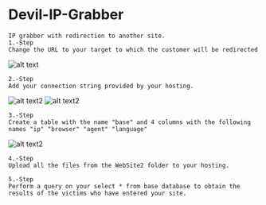 # Devil-IP-Grabber
	IP grabber with redirection to another site.							
	1.-Step
	Change the URL to your target to which the customer will be redirected 
![alt text](https://github.com/secleGhost/Devil-IP-Grabber/blob/981175cf2d99d3938aa472503d579b390c79f23f/screenshots/screen.png?raw=true)
	
	2.-Step
	Add your connection string provided by your hosting.
	
![alt text2](https://github.com/secleGhost/Devil-IP-Grabber/blob/981175cf2d99d3938aa472503d579b390c79f23f/screenshots/Captura%20de%20pantalla%20(9).png?raw=true)
![alt text2](https://github.com/secleGhost/Devil-IP-Grabber/blob/1403bf699df3d419ccd7484d735f59df4bddf1f4/screenshots/Captura%20de%20pantalla%20(11).png?raw=true)
	
	3.-Step
	Create a table with the name "base" and 4 columns with the following names "ip" "browser" "agent" "language"	

![alt text2](https://github.com/secleGhost/Devil-IP-Grabber/blob/96a6e5a6b677816f018edb2c78b2f9392349a22f/screenshots/Captura%20de%20pantalla%20(13).png?raw=true)

	
	4.-Step
	Upload all the files from the WebSite2 folder to your hosting.
 
 	5.-Step
 	Perform a query on your select * from base database to obtain the results of the victims who have entered your site.

